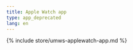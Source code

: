 ```yaml
---
title: Apple Watch app
type: app_deprecated
lang: en
---
```


{% include store/umws-applewatch-app.md %}
